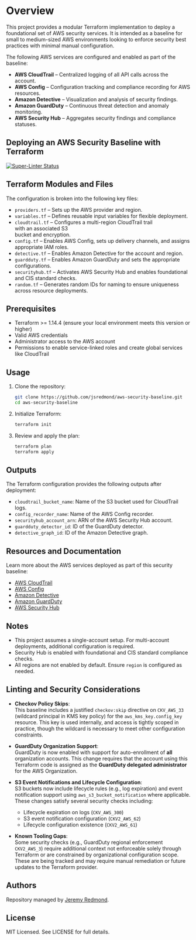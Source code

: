 # Overview

This project provides a modular Terraform implementation to deploy a
foundational set of AWS security services. It is intended as a baseline
for small to medium-sized AWS environments looking to enforce security
best practices with minimal manual configuration.

The following AWS services are configured and enabled as part of the baseline:

- **AWS CloudTrail** – Centralized logging of all API calls across the account.
- **AWS Config** – Configuration tracking and compliance recording for AWS resources.
- **Amazon Detective** – Visualization and analysis of security findings.
- **Amazon GuardDuty** – Continuous threat detection and anomaly monitoring.
- **AWS Security Hub** – Aggregates security findings and compliance statuses.

## Deploying an AWS Security Baseline with Terraform

[![Super-Linter Status](https://github.com/jsredmond/aws-security-baseline/actions/workflows/super-linter.yml/badge.svg)](https://github.com/jsredmond/aws-security-baseline/actions/workflows/linter.yml)

## Terraform Modules and Files

The configuration is broken into the following key files:

- `providers.tf` – Sets up the AWS provider and region.
- `variables.tf` – Defines reusable input variables for flexible deployment.
- `cloudtrail.tf` – Configures a multi-region CloudTrail trail  
  with an associated S3  
  bucket and encryption.
- `config.tf` – Enables AWS Config, sets up delivery channels, and assigns appropriate
  IAM roles.
- `detective.tf` – Enables Amazon Detective for the account and region.
- `guardduty.tf` – Enables Amazon GuardDuty and sets the appropriate configurations.
- `securityhub.tf` – Activates AWS Security Hub and enables foundational and CIS
  standard checks.
- `random.tf` – Generates random IDs for naming to ensure uniqueness across resource
  deployments.

## Prerequisites

- Terraform >= 1.14.4
  (ensure your local environment meets this version or higher)
- Valid AWS credentials
- Administrator access to the AWS account
- Permissions to enable service-linked roles and create global services like CloudTrail

## Usage

1. Clone the repository:

   ```bash
   git clone https://github.com/jsredmond/aws-security-baseline.git
   cd aws-security-baseline
   ```

2. Initialize Terraform:

   ```bash
   terraform init
   ```

3. Review and apply the plan:

   ```bash
   terraform plan
   terraform apply
   ```

## Outputs

The Terraform configuration provides the following outputs after deployment:

- `cloudtrail_bucket_name`: Name of the S3 bucket used for CloudTrail logs.
- `config_recorder_name`: Name of the AWS Config recorder.
- `securityhub_account_arn`: ARN of the AWS Security Hub account.
- `guardduty_detector_id`: ID of the GuardDuty detector.
- `detective_graph_id`: ID of the Amazon Detective graph.

## Resources and Documentation

Learn more about the AWS services deployed as part of this security baseline:

- [AWS CloudTrail](https://aws.amazon.com/cloudtrail/)
- [AWS Config](https://aws.amazon.com/config/)
- [Amazon Detective](https://aws.amazon.com/detective/)
- [Amazon GuardDuty](https://aws.amazon.com/guardduty/)
- [AWS Security Hub](https://aws.amazon.com/security-hub/)

## Notes

- This project assumes a single-account setup. For multi-account deployments,
  additional configuration is required.
- Security Hub is enabled with foundational and CIS standard compliance checks.
- All regions are not enabled by default. Ensure `region` is configured as needed.

## Linting and Security Considerations

- **Checkov Policy Skips**:  
  This baseline includes a justified `checkov:skip` directive on
  `CKV_AWS_33` (wildcard principal in KMS key policy) for the
  `aws_kms_key.config_key` resource. This key is used internally, and access
  is tightly scoped in practice, though the wildcard is necessary to meet
  other configuration constraints.

- **GuardDuty Organization Support**:  
  GuardDuty is now enabled with support for auto-enrollment of **all**
  organization accounts. This change requires that the account using this
  Terraform code is assigned as the **GuardDuty delegated administrator** for
  the AWS Organization.

- **S3 Event Notifications and Lifecycle Configuration**:  
  S3 buckets now include lifecycle rules (e.g., log expiration) and event
  notification support using `aws_s3_bucket_notification` where applicable.
  These changes satisfy several security checks including:

  - Lifecycle expiration on logs
    (`CKV_AWS_300`)
  - S3 event notification configuration
    (`CKV2_AWS_62`)
  - Lifecycle configuration existence
    (`CKV2_AWS_61`)

- **Known Tooling Gaps**:  
  Some security checks (e.g., GuardDuty regional enforcement `CKV2_AWS_3`)
  require additional context not enforceable solely through Terraform or are
  constrained by organizational configuration scope. These are being tracked
  and may require manual remediation or future updates to the Terraform
  provider.

## Authors

Repository managed by [Jeremy Redmond](https://github.com/jsredmond).

## License

MIT Licensed. See LICENSE for full details.
